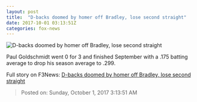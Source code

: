 ```yaml
---
layout: post
title:  "D-backs doomed by homer off Bradley, lose second straight"
date: 2017-10-01 03:13:51Z
categories: fox-news
---
```


![D-backs doomed by homer off Bradley, lose second straight](http://www.foxnews.com/content/dam/fox-news/logo/og-fn-foxnews.jpg)

Paul Goldschmidt went 0 for 3 and finished September with a .175 batting average to drop his season average to .299.


Full story on F3News: [D-backs doomed by homer off Bradley, lose second straight](http://www.f3nws.com/n/GvjYCJ)

> Posted on: Sunday, October 1, 2017 3:13:51 AM

